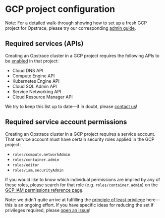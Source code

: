 # GCP project configuration

Note: For a detailed walk-through showing how to set up a fresh GCP project for Opstrace, please try our corresponding [admin guide](../guides/administrator/gcp-setup.md).

## Required services (APIs)

Creating an Opstrace cluster in a GCP project requires the following APIs to be [enabled](https://cloud.google.com/service-usage/docs/enable-disable) in that project:

* Cloud DNS API
* Compute Engine API
* Kubernetes Engine API
* Cloud SQL Admin API
* Service Networking API
* Cloud Resource Manager API

We try to keep this list up to date—if in doubt, please [contact us](https://go.opstrace.com/community)!

## Required service account permissions

Creating an Opstrace cluster in a GCP project requires a service account.
That service account must have certain security roles applied in the GCP project:

* `roles/compute.networkAdmin`
* `roles/container.admin`
* `roles/editor`
* `roles/iam.securityAdmin`

If you would like to know which individual permissions are implied by any of these roles, please search for that role (e.g. `roles/container.admin`) on the [GCP IAM permissions reference page](https://cloud.google.com/iam/docs/permissions-reference).

Note: we didn't quite arrive at fulfilling the [principle of least privilege](https://en.wikipedia.org/wiki/Principle_of_least_privilege) here—this is an ongoing effort.
If you have specific ideas for reducing the set if privileges required, please [open an issue](https://github.com/opstrace/opstrace/issues/new/choose)!
